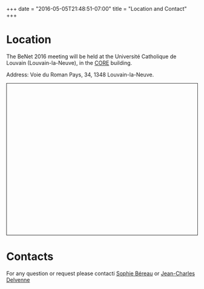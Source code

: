 +++
date = "2016-05-05T21:48:51-07:00"
title = "Location and Contact"
+++

# Location

The BeNet 2016 meeting will be held at the Université Catholique de Louvain
(Louvain-la-Neuve), in the [CORE](http://www.uclouvain.be/en-core.html) building.

Address: Voie du Roman Pays, 34, 1348 Louvain-la-Neuve.

<div id="mapid" style="width: 100%; height: 400px; border: solid 1px;"></div>

<script src="https://unpkg.com/leaflet@1.0.0-rc.3/dist/leaflet.js"></script>
<script>
var mymap = L.map('mapid', {
    center: [50.6695394, 4.6151262],
    zoom: 16
	});

var mburl = 'https://api.tiles.mapbox.com/v4/{id}/{z}/{x}/{y}.png?access_token=pk.eyJ1IjoibWFwYm94IiwiYSI6ImNpandmbXliNDBjZWd2M2x6bDk3c2ZtOTkifQ._QA7i5Mpkd_m30IGElHziw'

L.tileLayer(mburl, {
	maxZoom: 18,
	attribution: 'Map data &copy; <a href="http://openstreetmap.org">OpenStreetMap</a> contributors, ' +
		'<a href="http://creativecommons.org/licenses/by-sa/2.0/">CC-BY-SA</a>, ' +
		'Imagery © <a href="http://mapbox.com">Mapbox</a>',
	id: 'mapbox.streets'
}).addTo(mymap);


L.marker([50.66885, 4.61535]).addTo(mymap)
	.bindPopup("<b>CORE</b><br />BeNet 2016<br/>Voie du Roman Pays, 34").openPopup();

var popup = L.popup();
</script>

# Contacts
 
For any question or request please contacti
[Sophie Béreau](<mailto:sophie.bereau@gmail.com>)
or
[Jean-Charles Delvenne](<mailto:jean-charles.delvenne@uclouvain.be>)

